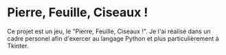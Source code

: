 # Pierre, Feuille, Ciseaux !

Ce projet est un jeu, le "Pierre, Feuille, Ciseaux !". Je l'ai réalisé dans un cadre personel afin d'exercer au langage Python et plus particulièrement à Tkinter.